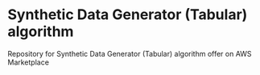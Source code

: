 # Synthetic Data Generator (Tabular) algorithm
Repository for Synthetic Data Generator (Tabular) algorithm offer on AWS Marketplace
